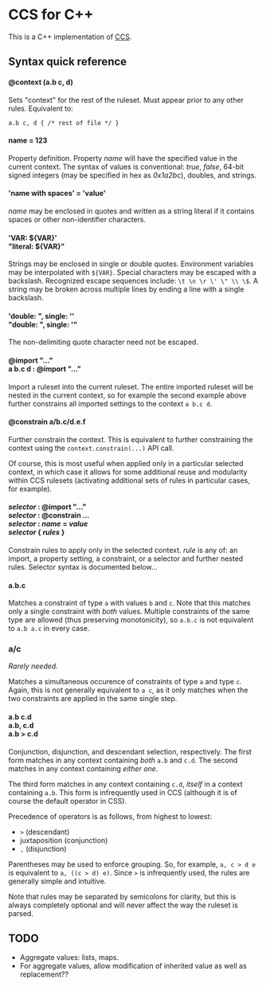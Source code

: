 CCS for C++
===========

This is a C++ implementation of [CCS][1]. 

[1]: http://github.com/hellige/ccs

Syntax quick reference
----------------------

#### @context (a.b c, d)

Sets "context" for the rest of the ruleset. Must appear prior to any other
rules. Equivalent to:

    a.b c, d { /* rest of file */ }

#### name = 123

Property definition. Property _name_ will have the specified value in the
current context. The syntax of values is conventional: _true_, _false_,
64-bit signed integers (may be specified in hex as _0x1a2bc_), doubles,
and strings.

#### 'name with spaces' = 'value'

_name_ may be enclosed in quotes and written as a string literal if it
contains spaces or other non-identifier characters.

#### 'VAR: ${VAR}' <br> "literal: \${VAR}"

Strings may be enclosed in single or double quotes. Environment variables may
be interpolated with ```${VAR}```. Special characters may be escaped with a
backslash. Recognized escape sequences include: ```\t \n \r \' \" \\ \$```.
A string may be broken across multiple lines by ending a line with a single 
backslash.

#### 'double: ", single: \'' <br> "double: \", single: '"

The non-delimiting quote character need not be escaped.

#### @import "..." <br> a b.c d : @import "..."

Import a ruleset into the current ruleset. The entire imported ruleset will be
nested in the current context, so for example the second example above further
constrains all imported settings to the context ```a b.c d```.

#### @constrain a/b.c/d.e.f

Further constrain the context. This is equivalent to further constraining the
context using the ```context.constrain(...)``` API call.

Of course, this is most useful when applied only in a particular selected
context, in which case it allows for some additional reuse and
modularity within CCS rulesets (activating additional sets of rules in
particular cases, for example). 

#### _selector_ : @import "..." <br> _selector_ : @constrain _..._ <br> _selector_ : _name_ = _value_ <br> _selector_ { _rules_ }

Constrain rules to apply only in the selected context. _rule_ is any of:
an import, a property setting, a constraint, or a selector and further nested
rules. Selector syntax is documented below...

#### a.b.c

Matches a constraint of type ```a``` with values ```b``` and ```c```. Note
that this matches only a single constraint with _both_ values. Multiple
constraints of the same type are allowed (thus preserving monotonicity), so
```a.b.c``` is not equivalent to ```a.b a.c``` in every case.

### a/c

_Rarely needed._

Matches a simultaneous occurence of constraints of type ```a``` and type
```c```. Again, this is not generally equivalent to ```a c```, as it only
matches when the two constraints are applied in the same single step.

#### a.b c.d <br> a.b, c.d <br> a.b > c.d

Conjunction, disjunction, and descendant selection, respectively. The first
form matches in any context containing _both_ ```a.b``` and ```c.d```.
The second matches in any context containing _either one_.

The third form matches in any context containing ```c.d```, _itself_ in a
context containing ```a.b```. This form is infrequently used in CCS (although it
is of course the default operator in CSS).

Precedence of operators is as follows, from highest to lowest: 

  - ```>``` (descendant)
  - juxtaposition (conjunction)
  -  ```,``` (disjunction)

Parentheses may be used to enforce grouping. So, for example, ```a, c > d e```
is equivalent to ```a, ((c > d) e)```. Since ```>``` is infrequently used,
the rules are generally simple and intuitive.


Note that rules may be separated by semicolons for clarity, but this is always
completely optional and will never affect the way the ruleset is parsed.
    

TODO
----

* Aggregate values: lists, maps.
* For aggregate values, allow modification of inherited value as well as
  replacement??
